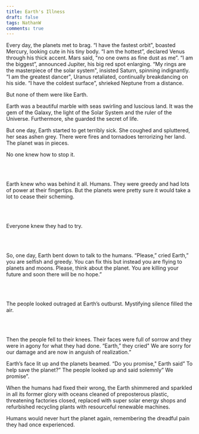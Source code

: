 ```yaml
---
title: Earth's Illness
draft: false
tags: NathanW
comments: true
---
```



Every day, the planets met to brag. “I have the fastest orbit", boasted Mercury, looking cute in his tiny body. “I am the hottest”, declared Venus through his thick accent. Mars said, "no one owns as fine dust as me”. “I am the biggest”, announced Jupiter, his big red spot enlarging. “My rings are the masterpiece of the solar system", insisted Saturn, spinning indignantly. “I am the greatest dancer", Uranus retaliated, continually breakdancing on his side. “I have the coldest surface”, shrieked Neptune from a distance.

But none of them were like Earth.

Earth was a beautiful marble with seas swirling and luscious land. It was the gem of the Galaxy, the light of the Solar System and the ruler of the Universe. Furthermore, she guarded the secret of life.

But one day, Earth started to get terribly sick. She coughed and spluttered, her seas ashen grey. There were fires and tornadoes terrorizing her land. The planet was in pieces.

No one knew how to stop it.

<br></br>

Earth knew who was behind it all. Humans. They were greedy and had lots of power at their fingertips. But the planets were pretty sure it would take a lot to cease their scheming.

<br></br>

Everyone knew they had to try.

<br></br>

So, one day, Earth bent down to talk to the humans. “Please,” cried Earth,” you are selfish and greedy. You can fix this but instead you are flying to planets and moons. Please, think about the planet. You are killing your future and soon there will be no hope.”

<br></br>

The people looked outraged at Earth’s outburst. Mystifying silence filled the air.

<br></br>

Then the people fell to their knees. Their faces were full of sorrow and they were in agony for what they had done. “Earth,” they cried" We are sorry for our damage and are now in anguish of realization.”

Earth’s face lit up and the planets beamed. “Do you promise," Earth said” To help save the planet?” The people looked up and said solemnly” We promise”.

When the humans had fixed their wrong, the Earth shimmered and sparkled in all its former glory with oceans cleaned of preposterous plastic, threatening factories closed, replaced with super solar energy shops and refurbished recycling plants with resourceful renewable machines.

Humans would never hurt the planet again, remembering the dreadful pain they had once experienced.
